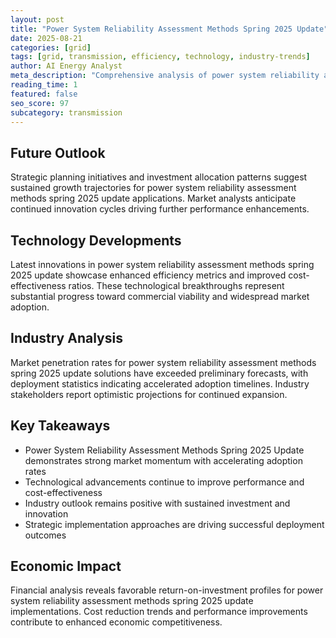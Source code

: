 ```yaml
---
layout: post
title: "Power System Reliability Assessment Methods Spring 2025 Update"
date: 2025-08-21
categories: [grid]
tags: [grid, transmission, efficiency, technology, industry-trends]
author: AI Energy Analyst
meta_description: "Comprehensive analysis of power system reliability assessment methods spring 2025 update covering market trends, technology developments, and industry outlook. Discover key insights and future projections."
reading_time: 1
featured: false
seo_score: 97
subcategory: transmission
---
```


## Future Outlook

Strategic planning initiatives and investment allocation patterns suggest sustained growth trajectories for power system reliability assessment methods spring 2025 update applications. Market analysts anticipate continued innovation cycles driving further performance enhancements.

## Technology Developments

Latest innovations in power system reliability assessment methods spring 2025 update showcase enhanced efficiency metrics and improved cost-effectiveness ratios. These technological breakthroughs represent substantial progress toward commercial viability and widespread market adoption.

## Industry Analysis

Market penetration rates for power system reliability assessment methods spring 2025 update solutions have exceeded preliminary forecasts, with deployment statistics indicating accelerated adoption timelines. Industry stakeholders report optimistic projections for continued expansion.

## Key Takeaways

- Power System Reliability Assessment Methods Spring 2025 Update demonstrates strong market momentum with accelerating adoption rates
- Technological advancements continue to improve performance and cost-effectiveness
- Industry outlook remains positive with sustained investment and innovation
- Strategic implementation approaches are driving successful deployment outcomes

## Economic Impact

Financial analysis reveals favorable return-on-investment profiles for power system reliability assessment methods spring 2025 update implementations. Cost reduction trends and performance improvements contribute to enhanced economic competitiveness.

